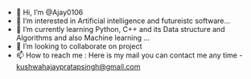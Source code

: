 - 👋 Hi, I’m @Ajay0106
- 👀 I’m interested in Artificial intelligence and futureistc software...
- 🌱 I’m currently learning Python, C++ and its Data structure and Algorithms and also Machine learning ...
- 💞️ I’m looking to collaborate on project
- 📫 How to reach me : Here is my mail you can contact me any time - kushwahajaypratapsingh@gmail.com

<!---
Ajay0106/Ajay0106 is a ✨ special ✨ repository because its `README.md` (this file) appears on your GitHub profile.
You can click the Preview link to take a look at your changes.
--->
